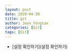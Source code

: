 ```yaml
---
layout: post
date: 2020-04-20 
title: git
author: Jeon Yongtae
categories: [Git]
tags: [Git]
---
```

- [설정 확인하기](설정 확인하기)
